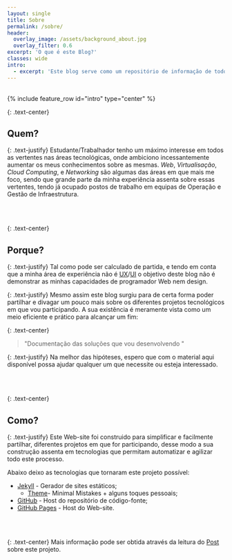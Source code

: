 ```yaml
---
layout: single
title: Sobre
permalink: /sobre/
header:
  overlay_image: /assets/background_about.jpg
  overlay_filter: 0.6
excerpt: 'O que é este Blog?'
classes: wide
intro:
  - excerpt: 'Este blog serve como um repositório de informação de todos os projetos técnicos em que trabalho. Procuro com este, promover e abordar os projetos numa prespetiva final e globalizante.'
---
```


<br/>
{% include feature_row id="intro" type="center" %}
<br/>

{: .text-center}
## Quem?

{: .text-justify}
Estudante/Trabalhador tenho um máximo interesse em todos as vertentes nas áreas tecnológicas, onde ambiciono incessantemente aumentar os meus conhecimentos sobre as mesmas. *Web*, *Virtualisação*, *Cloud Computing*, e *Networking* são algumas das áreas em que mais me foco, sendo que grande parte da minha experiência assenta sobre essas vertentes, tendo já ocupado postos de trabalho em equipas de Operação e Gestão de Infraestrutura.

<br/>
<br/>

{: .text-center}
## Porque?

{: .text-justify}
Tal como pode ser calculado de partida, e tendo em conta que a minha área de experiência não é [UX](https://pt.wikipedia.org/wiki/Experi%C3%AAncia_do_usu%C3%A1rio)/[UI](https://en.wikipedia.org/wiki/User_interface) o objetivo deste blog não é demonstrar as minhas capacidades de programador Web nem design.

{: .text-justify}
Mesmo assim este blog surgiu para de certa forma poder partilhar e divagar um pouco mais sobre os diferentes projetos tecnológicos em que vou participando. A sua existência é meramente vista como um meio eficiente e prático para alcançar um fim:

{: .text-center}
> "Documentação das soluções que vou desenvolvendo "

{: .text-justify}
Na melhor das hipóteses, espero que com o material aqui disponível possa ajudar qualquer um que necessite ou esteja interessado.


<br/>
<br/>

{: .text-center}
## Como?

{: .text-justify}
Este Web-site foi construido para simplificar e facilmente partilhar, diferentes projetos em que for participando, desse modo a sua construção assenta em tecnologias que permitam automatizar e agilizar todo este processo.

Abaixo deixo as tecnologias que tornaram este projeto possível:

* [Jekyll](https://jekyllrb.com/) - Gerador de sites estáticos;
  * [Theme](https://github.com/mmistakes/minimal-mistakes)- Minimal Mistakes + alguns toques pessoais;
* [GitHub](https://github.com/) - Host do repositório de código-fonte;
* [GitHub Pages](https://pages.github.com/) - Host do Web-site.

<br />
<br/>

{: .text-center}
Mais informação pode ser obtida através da leitura do [Post]({{site.baseurl}}/projetos/webportfolio/) sobre este projeto.
